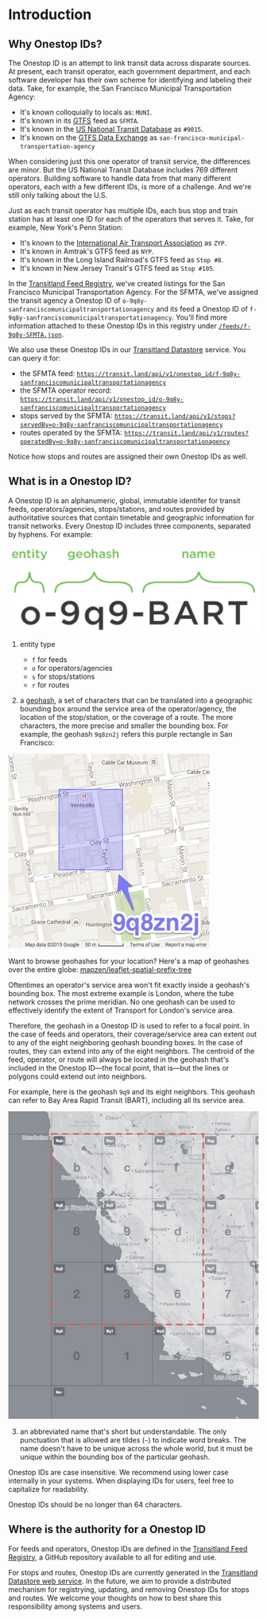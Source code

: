 # Introduction

## Why Onestop IDs?

The Onestop ID is an attempt to link transit data across disparate sources. At present, each transit operator, each government department, and each software developer has their own scheme for identifying and labeling their data. Take, for example, the San Francisco Municipal Transportation Agency:

* It's known colloquially to locals as: `MUNI`.
* It's known in its [GTFS](https://en.wikipedia.org/wiki/General_Transit_Feed_Specification) feed as `SFMTA`.
* It's known in the [US National Transit Database](http://www.ntdprogram.gov) as `#9015`.
* It's known on the [GTFS Data Exchange](http://www.gtfs-data-exchange.com/) as `san-francisco-municipal-transportation-agency`

When considering just this one operator of transit service, the differences are minor. But the US National Transit Database includes 769 different operators. Building software to handle data from that many different operators, each with a few different IDs, is more of a challenge. And we're still only talking about the U.S.

Just as each transit operator has multiple IDs, each bus stop and train station has at least one ID for each of the operators that serves it. Take, for example, New York's Penn Station:

* It's known to the [International Air Transport Association](https://en.wikipedia.org/wiki/International_Air_Transport_Association_airport_code) as `ZYP`.
* It's known in Amtrak's GTFS feed as `NYP`.
* It's known in the Long Island Railroad's GTFS feed as `Stop #8`.
* It's known in New Jersey Transit's GTFS feed as `Stop #105`.

In the [Transitland Feed Registry](https://github.com/transitland/transitland-feed-registry), we've created listings for the San Francisco Municipal Transportation Agency. For the SFMTA, we've assigned the transit agency a Onestop ID of `o-9q8y-sanfranciscomunicipaltransportationagency` and its feed a Onestop ID of `f-9q8y-sanfranciscomunicipaltransportationagency`. You'll find more information attached to these Onestop IDs in this registry under [`/feeds/f-9q8y-SFMTA.json`](https://github.com/transitland/transitland-feed-registry/blob/master/feeds/f-9q8y-sanfranciscomunicipaltransportationagency.json).

We also use these Onestop IDs in our [Transitland Datastore](https://github.com/transitland/transitland-datastore) service. You can query it for:

- the SFMTA feed: [`https://transit.land/api/v1/onestop_id/f-9q8y-sanfranciscomunicipaltransportationagency`](https://transit.land/api/v1/onestop_id/f-9q8y-sanfranciscomunicipaltransportationagency)
- the SFMTA operator record: [`https://transit.land/api/v1/onestop_id/o-9q8y-sanfranciscomunicipaltransportationagency`](https://transit.land/api/v1/onestop_id/o-9q8y-sanfranciscomunicipaltransportationagency)
- stops served by the SFMTA: [`https://transit.land/api/v1/stops?servedBy=o-9q8y-sanfranciscomunicipaltransportationagency`](https://transit.land/api/v1/stops?servedBy=o-9q8y-sanfranciscomunicipaltransportationagency)
- routes operated by the SFMTA:
[`https://transit.land/api/v1/routes?operatedBy=o-9q8y-sanfranciscomunicipaltransportationagency`](https://transit.land/api/v1/routes?operatedBy=o-9q8y-sanfranciscomunicipaltransportationagency)

Notice how stops and routes are assigned their own Onestop IDs as well.

## What is in a Onestop ID?

A Onestop ID is an alphanumeric, global, immutable identifer for transit feeds, operators/agencies, stops/stations, and routes provided by authoritative sources that contain timetable and geographic information for transit networks. Every Onestop ID includes three components, separated by hyphens. For example:

![an example of a Onestop ID: 0-9q9-BART](images/onestop_id_example.png)

1. entity type

    - `f` for feeds
    - `o` for operators/agencies
    - `s` for stops/stations
    - `r` for routes

2. a [geohash](http://en.wikipedia.org/wiki/Geohash), a set of characters that can be translated into a geographic bounding box around the service area of the operator/agency, the location of the stop/station, or the coverage of a route. The more characters, the more precise and smaller the bounding box. For example, the geohash `9q8zn2j` refers this purple rectangle in San Francisco:

  ![map showing an example geohash in San Francisco](images/geohash_example.png)

  Want to browse geohashes for your location? Here's a map of geohashes over the entire globe: [mapzen/leaflet-spatial-prefix-tree](http://mapzen.github.io/leaflet-spatial-prefix-tree/)

  Oftentimes an operator's service area won't fit exactly inside a geohash's bounding box. The most extreme example is London, where the tube network crosses the prime meridian. No one geohash can be used to effectively identify the extent of Transport for London's service area.

  Therefore, the geohash in a Onestop ID is used to refer to a focal point. In the case of feeds and operators, their coverage/service area can extent out to any of the eight neighboring geohash bounding boxes. In the case of routes, they can extend into any of the eight neighbors. The centroid of the feed, operator, or route will always be located in the geohash that's included in the Onestop ID&mdash;the focal point, that is&mdash;but the lines or polygons could extend out into neighbors.

  For example, here is the geohash `9q9` and its eight neighbors. This geohash can refer to Bay Area Rapid Transit (BART), including all its service area.

  ![map showing a geohash bounding box surrounded by its eight neighbors](images/geohash_operator_focal_point.png)

3. an abbreviated name that's short but understandable. The only punctuation that is allowed are tildes (`~`) to indicate word breaks. The name doesn't have to be unique across the whole world, but it must be unique within the bounding box of the particular geohash.

Onestop IDs are case insensitive. We recommend using lower case internally in your systems. When displaying IDs for users, feel free to capitalize for readability.

Onestop IDs should be no longer than 64 characters.


## Where is the authority for a Onestop ID

For feeds and operators, Onestop IDs are defined in the [Transitland Feed Registry](https://github.com/transitland/transitland-feed-registry), a GitHub repository available to all for editing and use.

For stops and routes, Onestop IDs are currently generated in the [Transitland Datastore web service](https://github.com/transitland/transitland-datastore). In the future, we aim to provide a distributed mechanism for registrying, updating, and removing Onestop IDs for stops and routes. We welcome your thoughts on how to best share this responsibility among systems and users.
